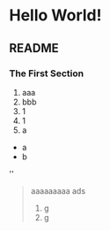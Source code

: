# Hello World!

## README

### The First Section


1. aaa  
2. bbb
3. 1
4. 1
1. a

- a
- b

''
> aaaaaaaaa
> ads 
> 1. g
> 2. g


